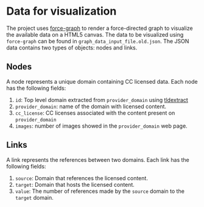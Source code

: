 # Data for visualization

The project uses [force-graph](https://github.com/vasturiano/force-graph) to render a force-directed graph to visualize the available data on a HTML5 canvas.
The data to be visualized using `force-graph` can be found in `graph_data_input_file.old.json`. The JSON data contains two types of objects: nodes and links.

## Nodes
A node represents a unique domain containing CC licensed data. Each node has the following fields: 
1. `id`: Top level domain extracted from `provider_domain` using [tldextract](https://github.com/john-kurkowski/tldextract)
2. `provider_domain`: name of the domain with licensed content.
3. `cc_license`: CC licenses associated with the content present on `provider_domain`
4. `images`: number of images showed in the `provider_domain` web page.

## Links
A link represents the references between two domains. Each link has the following fields:
1. `source`: Domain that references the licensed content.
2. `target`: Domain that hosts the licensed content.
3. `value`: The number of references made by the `source` domain to the `target` domain.
